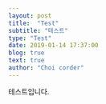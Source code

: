 ```yaml
---
layout: post
title:  "Test"
subtitle: "테스트"
type: "Test"
date: 2019-01-14 17:37:00
blog: true
text: true
author: "Choi corder"
---
```


테스트입니다.